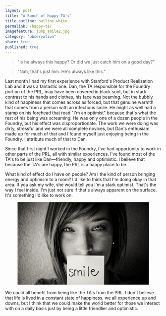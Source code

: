 ```yaml
---
layout: post
title: "A Bunch of Happy TA's"
title_outline: outline-white
permalink: /happy-ta/ 
imagefeature: jump_smile2.jpg
category: "observation"
share: true
published: true
---
```


> "Is he always this happy? Or did we just catch him on a good day?"

> "Nah, that's just him. He's always like this."

Last month I had my first experience with Stanford's Product Realization Lab and it was a fantastic one. Dan, the TA responsible for the Foundry portion of the PRL, may have been covered in black soot, but in stark contrast to his hands and clothes, his face was beaming. Not the bubbly kind of happiness that comes across as forced, but that genuine warmth that comes from a person with an infectious smile. He might as well had a stamp on his forehead that read "I'm an optimist" because that's what the rest of his being was screaming. He was only one of a dozen people in the Foundry, but his effect was disproportionate. The work we were doing was dirty, stressful and we were all complete novices, but Dan's enthusiam made up for much of that and I found myself just enjoying being in the Foundry. I attribute much of that to Dan.

Since that first night I worked in the Foundry, I've had opportunity to work in other parts of the PRL, all with similar experiences. I've found most of the TA's to be just like Dan&mdash;friendly, happy and optimistic. I believe that because the TA's are happy, the PRL is a happy place to be.

What kind of effect do I have on people? Am I the kind of person bringing energy and optimism to a room? I'd like to think that I'm doing okay in that area. If you ask my wife, she would tell you I'm a stark optimist. That's the way I feel inside. I'm just not sure if that's always apparent on the surface. It's something I'd like to work on.

<figure>
  <img src="/assets/img/posts/smile.jpg">
</figure>

We could all benefit from being like the TA's from the PRL. I don't believe that life is lived in a constant state of happiness, we all experience up and downs, but I think that we could make the world better for those we interact with on a daily basis just by being a little friendlier and optimistic.
